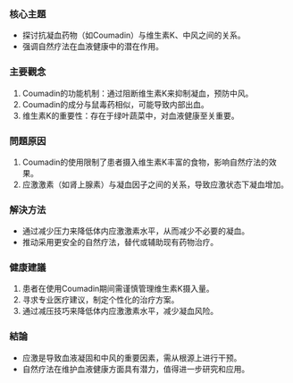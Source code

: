 ### 核心主題
- 探讨抗凝血药物（如Coumadin）与维生素K、中风之间的关系。
- 强调自然疗法在血液健康中的潜在作用。

### 主要觀念
1. Coumadin的功能机制：通过阻断维生素K来抑制凝血，预防中风。
2. Coumadin的成分与鼠毒药相似，可能导致内部出血。
3. 维生素K的重要性：存在于绿叶蔬菜中，对血液健康至关重要。

### 問題原因
1. Coumadin的使用限制了患者摄入维生素K丰富的食物，影响自然疗法的效果。 
2. 应激激素（如肾上腺素）与凝血因子之间的关系，导致应激状态下凝血增加。 

### 解決方法
- 通过减少压力来降低体内应激激素水平，从而减少不必要的凝血。
- 推动采用更安全的自然疗法，替代或辅助现有药物治疗。

### 健康建議
1. 患者在使用Coumadin期间需谨慎管理维生素K摄入量。 
2. 寻求专业医疗建议，制定个性化的治疗方案。 
3. 通过减压技巧来降低体内应激激素水平，减少凝血风险。 

### 結論 
- 应激是导致血液凝固和中风的重要因素，需从根源上进行干预。 
- 自然疗法在维护血液健康方面具有潜力，值得进一步研究和应用。